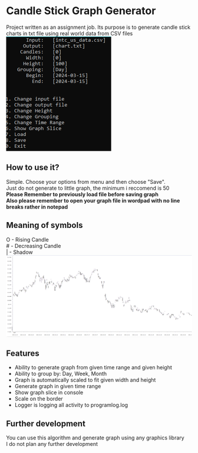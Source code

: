 # Candle Stick Graph Generator
Project written as an assignment job. Its purpose is to generate candle stick charts in txt file using real world data from CSV files  
![Interface screen](interface.png)

## How to use it?
Simple. Choose your options from menu and then choose "Save".  
Just do not generate to little graph, the minimum i reccomend is 50  
**Please Remember to previously load file before saving graph**  
**Also please remember to open your graph file in wordpad with no line breaks rather in notepad**
## Meaning of symbols
O - Rising Candle  
\# - Decreasing Candle  
| - Shadow  
![Graph screen](graph.png)
## Features
- Ability to generate graph from given time range and given height  
- Ability to group by: Day, Week, Month
- Graph is automatically scaled to fit given width and height
- Generate graph in given time range
- Show graph slice in console  
- Scale on the border
- Logger is logging all activity to programlog.log
## Further development
You can use this algorithm and generate graph using any graphics library  
I do not plan any further development
